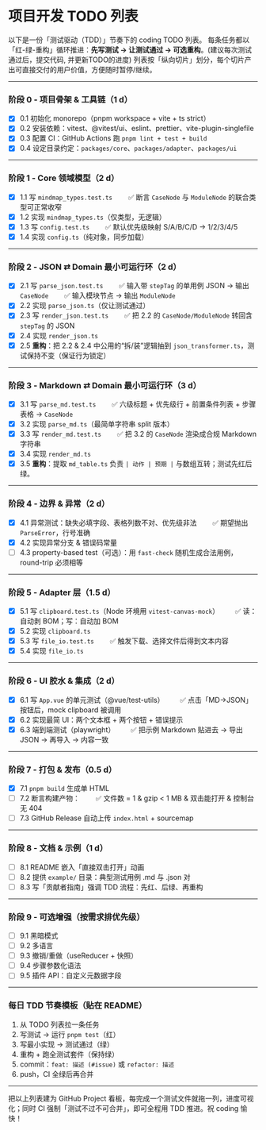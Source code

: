 # 项目开发 TODO 列表

以下是一份「测试驱动（TDD）」节奏下的 coding TODO 列表。
每条任务都以「红-绿-重构」循环推进：**先写测试 → 让测试通过 → 可选重构**。(建议每次测试通过后，提交代码, 并更新TODO的进度)
列表按「纵向切片」划分，每个切片产出可直接交付的用户价值，方便随时暂停/继续。

---

### 阶段 0 - 项目骨架 & 工具链（1 d）

- [x] 0.1 初始化 monorepo（pnpm workspace + vite + ts strict）
- [x] 0.2 安装依赖：vitest、@vitest/ui、eslint、prettier、vite-plugin-singlefile
- [x] 0.3 配置 CI：GitHub Actions 跑 `pnpm lint + test + build`
- [x] 0.4 设定目录约定：`packages/core`、`packages/adapter`、`packages/ui`

---

### 阶段 1 - Core 领域模型（2 d）

- [x] 1.1 写 `mindmap_types.test.ts`
        ✅ 断言 `CaseNode` 与 `ModuleNode` 的联合类型可正常收窄
- [x] 1.2 实现 `mindmap_types.ts`（仅类型，无逻辑）
- [x] 1.3 写 `config.test.ts`
        ✅ 默认优先级映射 S/A/B/C/D → 1/2/3/4/5
- [x] 1.4 实现 `config.ts`（纯对象，同步加载）

---

### 阶段 2 - JSON ⇄ Domain 最小可运行环（2 d）

- [x] 2.1 写 `parse_json.test.ts`
        ✅ 输入带 `stepTag` 的单用例 JSON → 输出 `CaseNode`
        ✅ 输入模块节点 → 输出 `ModuleNode`
- [x] 2.2 实现 `parse_json.ts`（仅让测试通过）
- [x] 2.3 写 `render_json.test.ts`
        ✅ 把 2.2 的 `CaseNode/ModuleNode` 转回含 `stepTag` 的 JSON
- [x] 2.4 实现 `render_json.ts`
- [x] 2.5 **重构**：把 2.2 & 2.4 中公用的“拆/装”逻辑抽到 `json_transformer.ts`，测试保持不变（保证行为锁定）

---

### 阶段 3 - Markdown ⇄ Domain 最小可运行环（3 d）

- [x] 3.1 写 `parse_md.test.ts`
        ✅ 六级标题 + 优先级行 + 前置条件列表 + 步骤表格 → `CaseNode`
- [x] 3.2 实现 `parse_md.ts`（最简单字符串 split 版本）
- [x] 3.3 写 `render_md.test.ts`
        ✅ 把 3.2 的 `CaseNode` 渲染成合规 Markdown 字符串
- [x] 3.4 实现 `render_md.ts`
- [x] 3.5 **重构**：提取 `md_table.ts` 负责 `| 动作 | 预期 |` 与数组互转；测试先红后绿。

---

### 阶段 4 - 边界 & 异常（2 d）

- [x] 4.1 异常测试：缺失必填字段、表格列数不对、优先级非法
        ✅ 期望抛出 `ParseError`，行号准确
- [x] 4.2 实现异常分支 & 错误码常量
- [ ] 4.3 property-based test（可选）：用 `fast-check` 随机生成合法用例，round-trip 必须相等

---

### 阶段 5 - Adapter 层（1.5 d）

- [x] 5.1 写 `clipboard.test.ts`（Node 环境用 `vitest-canvas-mock`）
        ✅ 读：自动剥 BOM；写：自动加 BOM
- [x] 5.2 实现 `clipboard.ts`
- [x] 5.3 写 `file_io.test.ts`
        ✅ 触发下载、选择文件后得到文本内容
- [x] 5.4 实现 `file_io.ts`

---

### 阶段 6 - UI 胶水 & 集成（2 d）

- [x] 6.1 写 `App.vue` 的单元测试（@vue/test-utils）
        ✅ 点击「MD→JSON」按钮后，mock clipboard 被调用
- [x] 6.2 实现最简 UI：两个文本框 + 两个按钮 + 错误提示
- [x] 6.3 端到端测试（playwright）
        ✅ 把示例 Markdown 贴进去 → 导出 JSON → 再导入 → 内容一致

---

### 阶段 7 - 打包 & 发布（0.5 d）

- [x] 7.1 `pnpm build` 生成单 HTML
- [ ] 7.2 断言构建产物：
        ✅ 文件数 = 1 & gzip < 1 MB & 双击能打开 & 控制台无 404
- [ ] 7.3 GitHub Release 自动上传 `index.html` + sourcemap

---

### 阶段 8 - 文档 & 示例（1 d）

- [ ] 8.1 README 嵌入「直接双击打开」动画
- [ ] 8.2 提供 `example/` 目录：典型测试用例 .md 与 .json 对
- [ ] 8.3 写「贡献者指南」强调 TDD 流程：先红、后绿、再重构

---

### 阶段 9 - 可选增强（按需求排优先级）

- [ ] 9.1 黑暗模式
- [ ] 9.2 多语言
- [ ] 9.3 撤销/重做（useReducer + 快照）
- [ ] 9.4 步骤参数化语法
- [ ] 9.5 插件 API：自定义元数据字段

---

### 每日 TDD 节奏模板（贴在 README）

1. 从 TODO 列表拉一条任务
2. 写测试 → 运行 `pnpm test`（红）
3. 写最小实现 → 测试通过（绿）
4. 重构 + 跑全测试套件（保持绿）
5. commit：`feat: 描述 (#issue)` 或 `refactor: 描述`
6. push，CI 全绿后再合并

---

把以上列表建为 GitHub Project 看板，每完成一个测试文件就拖一列，进度可视化；同时 CI 强制「测试不过不可合并」，即可全程用 TDD 推进。祝 coding 愉快！
